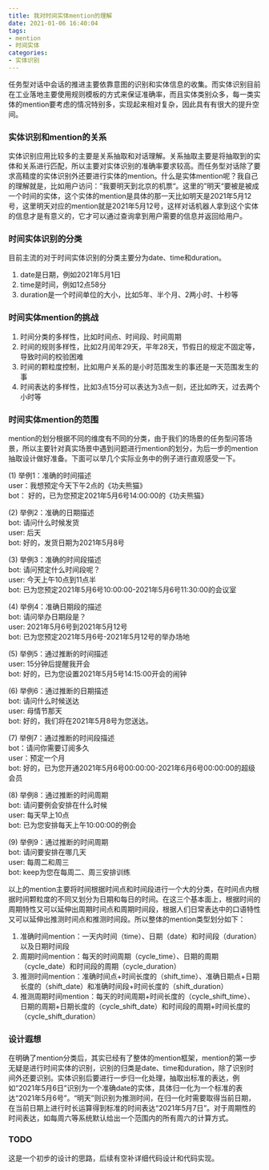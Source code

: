 ```yaml
---
title: 我对时间实体mention的理解
date: 2021-01-06 16:40:04
tags:
- mention
- 时间实体
categories: 
- 实体识别
---
```


任务型对话中会话的推进主要依靠意图的识别和实体信息的收集。而实体识别目前在工业落地主要使用规则模板的方式来保证准确率，而且实体类别众多，每一类实体的mention要考虑的情况特别多，实现起来相对复杂，因此具有有很大的提升空间。
<!--more-->


### 实体识别和mention的关系
实体识别应用比较多的主要是关系抽取和对话理解。关系抽取主要是将抽取到的实体和关系进行匹配，所以主要对实体识别的准确率要求较高。而任务型对话除了要求高精度的实体识别外还要进行实体的mention。什么是实体mention呢？我自己的理解就是，比如用户访问：”我要明天到北京的机票“。这里的”明天“要被是被成一个时间的实体，这个实体的mention是具体的那一天比如明天是2021年5月12号，这里明天对应的mention就是2021年5月12号，这样对话机器人拿到这个实体的信息才是有意义的，它才可以通过查询拿到用户需要的信息并返回给用户。


### 时间实体识别的分类
目前主流的对于时间实体识别的分类主要分为date、time和duration。
1. date是日期，例如2021年5月1日
2. time是时间，例如12点58分
3. duration是一个时间单位的大小，比如5年、半个月、2两小时、十秒等


### 时间实体mention的挑战
1. 时间分类的多样性，比如时间点、时间段、时间周期
2. 时间的规则多样性，比如2月闰年29天，平年28天，节假日的规定不固定等，导致时间的校验困难
3. 时间的颗粒度控制，比如用户关系的是小时范围发生的事还是一天范围发生的事
4. 时间表达的多样性，比如3点15分可以表达为3点一刻，还比如昨天，过去两个小时等


### 时间实体mention的范围
mention的划分根据不同的维度有不同的分类，由于我们的场景的任务型问答场景，所以主要针对真实场景中遇到问题进行mention的划分，为后一步的mention抽取设计做好准备。下面可以举几个实际业务中的例子进行直观感受一下。

(1) 举例1：准确的时间描述  
user：我想预定今天下午2点的《功夫熊猫》   
bot： 好的，已为您预定2021年5月6号14:00:00的《功夫熊猫》  

(2) 举例2：准确的日期描述  
bot: 请问什么时候发货  
user: 后天  
bot: 好的，发货日期为2021年5月8号  

(3) 举例3：准确的时间段描述  
bot: 请问预定什么时间段呢？  
user: 今天上午10点到11点半  
bot: 已为您预定2021年5月6号10:00:00-2021年5月6号11:30:00的会议室  

(4) 举例4：准确日期段的描述  
bot: 请问举办日期段是？  
user: 2021年5月6号到2021年5月12号  
bot: 已为您预定2021年5月6号-2021年5月12号的举办场地  

(5) 举例5：通过推断的时间描述  
user: 15分钟后提醒我开会  
bot: 好的，已为您设置2021年5月5号14:15:00开会的闹钟  

(6) 举例6：通过推断的日期描述  
bot: 请问什么时候送达  
user: 母情节那天  
bot: 好的，我们将在2021年5月8号为您送达。  

(7) 举例7：通过推断的时间段描述  
bot：请问你需要订阅多久  
user：预定一个月  
bot: 好的，已为您开通2021年5月6号00:00:00-2021年6月6号00:00:00的超级会员  

(8) 举例8：通过推断的时间周期  
bot: 请问要例会安排在什么时候  
user: 每天早上10点  
bot: 已为您安排每天上午10:00:00的例会  

(9) 举例9：通过推断的时间周期  
bot: 请问要安排在哪几天  
user: 每周二和周三  
bot: keep为您在每周二、周三安排训练  


以上的mention主要将时间根据时间点和时间段进行一个大的分类，在时间点内根据时间颗粒度的不同又划分为日期和每日的时间。在这三个基本面上，根据时间的周期特性又可以延伸出周期时间点和周期时间段，根据人们日常表达中的口语特性又可以延伸出推测时间点和推测时间段。所以整体的mention类型划分如下：

1. 准确时间mention：一天内时间（time）、日期（date）和时间段（duration）以及日期时间段
2. 周期时间mention：每天的时间周期（cycle_time）、日期的周期（cycle_date）和时间段的周期（cycle_duration）
3. 推测时间mention：准确时间点+时间长度的（shift_time）、准确日期点+日期长度的（shift_date）和准确时间段+时间长度的（shift_duration）
4. 推测周期时间mention：每天的时间周期+时间长度的（cycle_shift_time）、日期的周期+日期长度的（cycle_shift_date）和时间段的周期+时间长度的（cycle_shift_duration）


### 设计遐想

在明确了mention分类后，其实已经有了整体的mention框架，mention的第一步无疑是进行时间实体的识别，识别的归类是date、time和duration，除了识别时间外还要识别。实体识别后要进行一步归一化处理，抽取出标准的表达，例如“2021年5月6日”识别为一个准确date的实体，具体归一化为一个标准的表达“2021年5月6号”。“明天”则识别为推测时间，在归一化时需要取得当前日期，在当前日期上进行时长运算得到标准的时间表达“2021年5月7日”。对于周期性的时间表达，如每周六等系统默认给出一个范围内的所有周六的计算方式。

### TODO
这是一个初步的设计的思路，后续有空补详细代码设计和代码实现。



